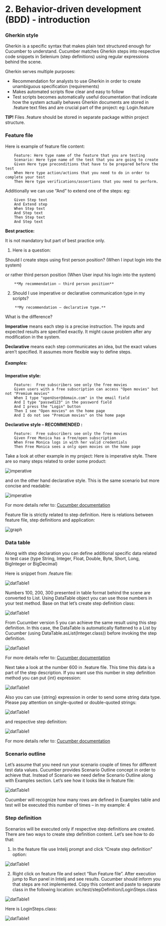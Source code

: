 # 2. Behavior-driven development (BDD) - introduction

### Gherkin style

  Gherkin is a specific syntax that makes plain text structured enough for Cucumber to understand. Cucumber matches Gherkin steps into respective code snippets in Selenium (step definitions) using regular expressions behind the scene.
  
Gherkin serves multiple purposes:

*  Recommendation for analysts to use Gherkin in order to create unambiguous specification (requirements)
*  Makes automated scripts flow clear and easy to follow
*  Test scripts becomes automatically useful documentation that indicate how the system actually behaves
Gherkin documents are stored in .feature text files and are crucial part of the project: eg:
Login.feature

**TIP!**
Files .feature should be stored in separate package within project structure. 

### Feature file


Here is example of feature file content:

        Feature: Here type name of the feature that you are testing
        Scenario: Here type name of the test that you are going to create
        Given Here type preconditions that have to be prepared before the test
        When Here type action/actions that you need to do in order to complete your test
        Then Here type verifications/assertions that you need to perform. 


Additionally we can use “And” to extend one of the steps:
eg:

        Given Step text
        And Extend step
        When Step text
        And Step text
        Then Step text
        And Step text


**Best practice:**

It is not mandatory but part of best practice only. 
1. Here is a question:

Should I create steps using first person position? (When I input login into the system) 

or rather third person position (When User input his login into the system)

        **My recommendation – third person position**

2. Should I use imperative or declarative communication type in my scripts?
 
        **My recommendation – declarative type.**

What is the difference?

**Imperative** means each step is a precise instruction. The inputs and expected results are specified exactly. It might cause problem after any modification in the system.

**Declarative** means each step communicates an idea, but the exact values aren’t specified. It assumes more flexible way to define steps. 

##### Examples:

**Imperative style:**

        Feature:  Free subscribers see only the free movies 
        Given users with a free subscription can access "Open movies" but not "Premium movies" 
        When I type "openUser@domain.com" in the email field 
        And I type "passwd123" in the password field 
        And I press the "Login" button 
        Then I see "Open movies" on the home page 
        And I do not see "Premium movies" on the home page

**Declarative style – RECOMMENDED :**

        Feature:  Free subscribers see only the free movies 
        Given Free Monica has a free/open subscription
        When Free Monica logs in with her valid credentials
        Then Free Monica sees a only open movies on the home page 

Take a look at other example in my project:
Here is imperative style. There are so many steps related to order some product:

![imperative](./img/bdd/badPracticePurchaseFeature.jpg)


and on the other hand declarative style. This is the same scenario but more concise and readable:

![imperative](./img/bdd/badPracticePurchaseFeature2.jpg)
 


For more details refer to:
[Cucumber documentation](https://cucumber.io/docs/bdd/better-gherkin/)	


Feature file is strictly related to step definition. 
Here is relations between feature file, step definitions and application:

![graph](./img/bdd/arch.jpg)



### Data table

Along with step declaration you can define additional specific data related to test case (type String, Integer, Float, Double, Byte, Short, Long, BigInteger or BigDecimal)  

Here is snippet from .feature file:


![datTable1](./img/bdd/int.jpg)




Numbers 100, 200, 300 presented in table format behind the scene are converted to List<String>. 
Using DataTable object you can use those numbers in your test method. 
Base on that let’s create step definition class:


![datTable1](./img/bdd/datatable.jpg)




From Cucumber version 5 you can achieve the same result using this step definition. In this case, the DataTable is automatically flattened to a List<Integer> by Cucumber (using DataTable.asList(Integer.class)) before invoking the step definition. 

![datTable1](./img/bdd/datatable2.jpg)




For more details refer to:
[Cucumber documentation](https://cucumber.io/docs/cucumber/api/?sbsearch=Data%20Table)



Next take a look at the number 600 in .feature file. This time this data is a part of the step description. If you want use this number in step definition method you can put {int} expression:

![datTable1](./img/bdd/datatable3.jpg)



Also you can use {string} expression in order to send some string data type. Please pay attention on single-quoted or double-quoted strings:

![datTable1](./img/bdd/string.jpg)




and respective step definition:


![datTable1](./img/bdd/string2.jpg)




For more details refer to:
[Cucumber documentation](https://cucumber.io/docs/cucumber/cucumber-expressions/#parameter-types)


### Scenario outline

Let’s assume that you need run your scenario couple of times for different test data values. Cucumber provides Scenario Outline concept in order to achieve that. Instead of Scenario we need define Scenario Outline along with Examples section. Let’s see how it looks like in feature file:

![datTable1](./img/bdd/scenariooutline.jpg)

Cucumber will recognize how many rows are defined in Examples table and test will be executed this number of times – in my example: 4


### Step definition

Scenarios will be executed only if respective step definitions are created. There are two ways to create step definition content. Let’s see how to do that:
1. In the feature file use Intelij prompt and click “Create step definition” option:


![datTable1](./img/bdd/stepdef.jpg)



2. Right click on feature file and select “Run Feature file”. After execution jump to Run panel in Intelij and see results. Cucumber should inform you that steps are not implemented. Copy this content and paste to separate class in the following location: src/test/stepDefinition/LoginSteps.class

![datTable1](./img/bdd/stepdefimplementation.jpg)  


Here is LoginSteps.class:

![datTable1](./img/bdd/classstepdefinition.jpg)


